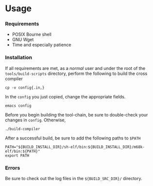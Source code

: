 Usage
=====

### Requirements
 - POSIX Bourne shell
 - GNU Wget
 - Time and especially patience

### Installation
  If all requirements are met, as a _normal_ user and under the root of the `tools/build-scripts` directory, perform the following to build the cross compiler

    cp -v config{.in,}

In the `config` you just copied, change the appropriate fields.

    emacs config

Before you begin building the tool-chain, be sure to double-check your changes in `config`. Otherwise,

    ./build-compiler

After a successful build, be sure to add the following paths to `$PATH`

    PATH="${BUILD_INSTALL_DIR}/sh-elf/bin:${BUILD_INSTALL_DIR}/m68k-elf/bin:${PATH}"
    export PATH

### Errors

   Be sure to check out the log files in the `${BUILD_SRC_DIR}/` directory.
